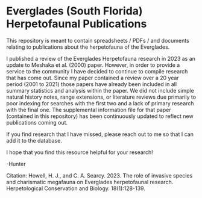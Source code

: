 # Everglades (South Florida) Herpetofaunal Publications
This repository is meant to contain spreadsheets / PDFs / and documents relating to publications about the herpetofauna of the Everglades. 

I published a review of the Everglades Herpetofauna research in 2023 as an update to Meshaka et al. (2000) paper. However, in order to provide a service to the community I have decided to continue to compile research that has come out. Since my paper contained a review over a 20 year period (2001 to 2021) those papers have already been included in all summary statistics and analysis within the paper. We did not include simple natural history notes, range extensions, or literature reviews due primarily to poor indexing for searches with the first two and a lack of primary research with the final one. The supplemental information file for that paper (contained in this repository) has been continuously updated to reflect new publications coming out.

If you find research that I have missed, please reach out to me so that I can add it to the database. 

I hope that you find this resource helpful for your research! 

-Hunter 

Citation: 
Howell, H. J., and C. A. Searcy. 2023. The role of invasive species and charismatic megafauna
on Everglades herpetofaunal research. Herpetological Conservation and Biology.
18(1):128-139.
